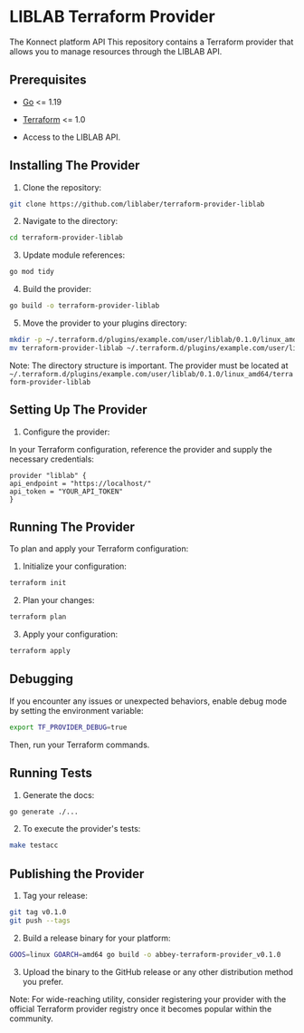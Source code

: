# LIBLAB Terraform Provider
The Konnect platform API
This repository contains a Terraform provider that allows you to manage resources through the LIBLAB API.

## Prerequisites

   - [Go](https://golang.org/doc/install) <= 1.19

   - [Terraform](https://www.terraform.io/downloads.html) <= 1.0

- Access to the LIBLAB API.

## Installing The Provider

1. Clone the repository:
```bash
git clone https://github.com/liblaber/terraform-provider-liblab
```

2. Navigate to the directory:
```bash
cd terraform-provider-liblab
```

3. Update module references:
```bash
go mod tidy
```

4. Build the provider:
```bash
go build -o terraform-provider-liblab
```

5. Move the provider to your plugins directory:
```bash
mkdir -p ~/.terraform.d/plugins/example.com/user/liblab/0.1.0/linux_amd64
mv terraform-provider-liblab ~/.terraform.d/plugins/example.com/user/liblab/0.1.0/linux_amd64
```
   Note: The directory structure is important. The provider must be located at `~/.terraform.d/plugins/example.com/user/liblab/0.1.0/linux_amd64/terraform-provider-liblab`

## Setting Up The Provider

1. Configure the provider:

In your Terraform configuration, reference the provider and supply the necessary credentials:

```hcl
provider "liblab" {
api_endpoint = "https://localhost/"
api_token = "YOUR_API_TOKEN"
}
```

## Running The Provider

To plan and apply your Terraform configuration:

1. Initialize your configuration:

```bash
terraform init
```

2. Plan your changes:

```bash
terraform plan
```

3. Apply your configuration:

```bash
terraform apply
```

## Debugging

If you encounter any issues or unexpected behaviors, enable debug mode by setting the environment variable:

```bash
export TF_PROVIDER_DEBUG=true
```

Then, run your Terraform commands.

## Running Tests

1. Generate the docs:
```bash
go generate ./...
```

2. To execute the provider's tests:
```bash
make testacc
```

## Publishing the Provider

1. Tag your release:

```bash
git tag v0.1.0
git push --tags
```

2. Build a release binary for your platform:

```bash
GOOS=linux GOARCH=amd64 go build -o abbey-terraform-provider_v0.1.0
```

3. Upload the binary to the GitHub release or any other distribution method you prefer.

Note: For wide-reaching utility, consider registering your provider with the official Terraform provider registry once
it becomes popular within the community.
